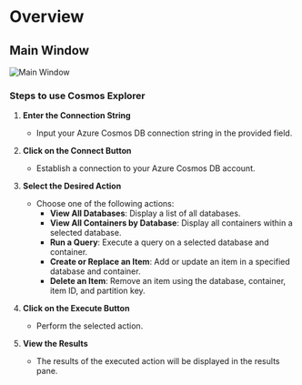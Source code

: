 # Overview

## Main Window
![Main Window](#assets/images/main.png)

### Steps to use Cosmos Explorer

1. **Enter the Connection String**
   - Input your Azure Cosmos DB connection string in the provided field.

2. **Click on the Connect Button**
   - Establish a connection to your Azure Cosmos DB account.

3. **Select the Desired Action**
   - Choose one of the following actions:
     - **View All Databases**: Display a list of all databases.
     - **View All Containers by Database**: Display all containers within a selected database.
     - **Run a Query**: Execute a query on a selected database and container.
     - **Create or Replace an Item**: Add or update an item in a specified database and container.
     - **Delete an Item**: Remove an item using the database, container, item ID, and partition key.

4. **Click on the Execute Button**
   - Perform the selected action.

5. **View the Results**
   - The results of the executed action will be displayed in the results pane.


